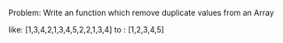 Problem:
Write an function which remove duplicate values from an Array

like: [1,3,4,2,1,3,4,5,2,2,1,3,4]
to : [1,2,3,4,5]

